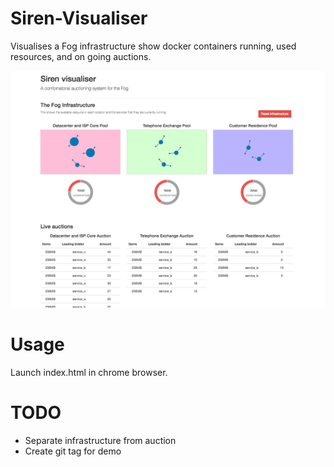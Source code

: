 # Siren-Visualiser
Visualises a Fog infrastructure show docker containers running, used resources, and on going auctions.

![Screenshot of interface](https://raw.githubusercontent.com/lyndon160/Siren-Visualiser/master/examples/siren-screenshot.png)

# Usage
Launch index.html in chrome browser.

# TODO

* Separate infrastructure from auction
* Create git tag for demo
